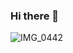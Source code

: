 ### Hi there 👋

![IMG_0442](https://user-images.githubusercontent.com/63402676/87129343-16613980-c289-11ea-9406-555aa5cb56cb.GIF)
